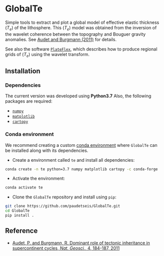 # GlobalTe

Simple tools to extract and plot a global model of effective elastic thickness (<i>T<sub>e</sub></i>) 
of the lithosphere. This (<i>T<sub>e</sub></i>) model was obtained from the inversion of the wavelet
coherence between the topography and Bouguer gravity anomalies. See [Audet and Burgmann (2011)](#reference) 
for details.

See also the software [`PlateFlex`](https://paudetseis.github.io/PlateFlex/), which describes how to 
produce regional grids of (<i>T<sub>e</sub></i>) using the wavelet transform.

## Installation

### Dependencies

The current version was developed using **Python3.7**
Also, the following packages are required:

- [`numpy`](https://numpy.org)
- [`matplotlib`](https://matplotlib.org)
- [`cartopy`](https://scitools.org.uk/cartopy/docs/latest/#)

### Conda environment

We recommend creating a custom 
[conda environment](https://conda.io/docs/user-guide/tasks/manage-environments.html)
where `GlobalTe` can be installed along with its dependencies. 

- Create a environment called `te` and install all dependencies:

```bash
conda create -n te python=3.7 numpy matplotlib cartopy -c conda-forge
```

- Activate the environment:

```bash
conda activate te
```

- Clone the `GlobalTe` repository and install using `pip`:

```bash
git clone https://github.com/paudetseis/GlobalTe.git
cd GlobalTe
pip install .
```


## Reference
* [Audet, P. and Burgmann, R. Dominant role of tectonic inheritance in supercontinent cycles, *Nat. Geosci.*, 4, 184-187, 2011](https://www.nature.com/articles/ngeo1080?cacheBust=1508215971286)

